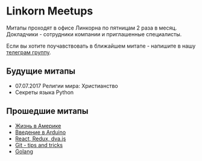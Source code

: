 # Linkorn Meetups

Митапы проходят в офисе Линкорна по пятницам 2 раза в месяц. Докладчики - сотрудники компании и приглашенные специалисты.

Если вы хотите поучавствовать в ближайшем митапе - напишите в нашу [телеграм группу](https://t.me/linkornmeetups).

## Будущие митапы

* 07.07.2017 Религии мира: Христианство
* Секреты языка Python

## Прошедшие митапы

* [Жизнь в Америке](07-06-2017/README.md)
* [Введение в Arduino](26-05-2017/README.md)
* [React, Redux, dva.js](15-05-2017/README.md)
* [Git - tips and tricks](28-04-2017/README.md)
* [Golang](14-04-2017/README.md)
